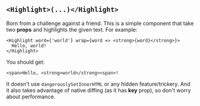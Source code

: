 ## `<Highlight>(...)</Highlight>`

Born from a challenge against a friend. This is a simple component that take two **props** and highlights the given text. For example:
```JS
<Highlight word={'world'} wrap={word => <strong>{word}</strong>}>
  Hello, world!
</Highlight>
```

You should get:
```JS
<span>Hello, <strong>world</strong><span>!
```

It doesn't use `dangerouslySetInnerHTML` or any hidden feature/trickery. And it also takes advantage of native diffing (as it has **key** prop), so don't worry about performance.
